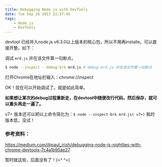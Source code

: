```yaml
---
title: Debugging Node.js with DevTools
date: Tue Sep 26 2017 22:37:45
tags:
	- Node.js
	- DevTools
---
```

devtool 已经并入node.js v6.3.0以上版本的核心包，所以不用再installe。可以直接开整。如下：

调试 `mrd.js` 并在该文件第一句断点。
``` bash
$ node --inspect --debug-brk mrd.js # debug mrd.js 并在该文件第一句断点
```
打开Chrome在地址栏输入：chrome://inspect 

OK！现在可以开始调试了。就是如此简单。

**如果想让某次的debug过程重新走，在devtool中随便改行代码，然后保存，就可以重头再走一遍了。**

v7+ 版本还可以把以上命令简化为：`$ node --inspect-brk mrd.js( v7+)`
我的版本低，没试！

### 参考资料：
https://medium.com/@paul_irish/debugging-node-js-nightlies-with-chrome-devtools-7c4a1b95ae27


暂时就这些，后面没有了！(=^ ^=)

